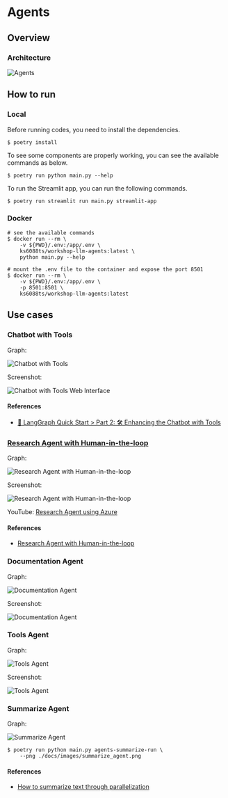 # Agents

## Overview

### Architecture

![Agents](./images/workshop-llm-agents.png)

## How to run

### Local

Before running codes, you need to install the dependencies.

```shell
$ poetry install
```

To see some components are properly working, you can see the available commands as below.

```shell
$ poetry run python main.py --help
```

To run the Streamlit app, you can run the following commands.

```shell
$ poetry run streamlit run main.py streamlit-app
```

### Docker

```shell
# see the available commands
$ docker run --rm \
    -v ${PWD}/.env:/app/.env \
    ks6088ts/workshop-llm-agents:latest \
    python main.py --help

# mount the .env file to the container and expose the port 8501
$ docker run --rm \
    -v ${PWD}/.env:/app/.env \
    -p 8501:8501 \
    ks6088ts/workshop-llm-agents:latest
```

## Use cases

### Chatbot with Tools

Graph:

![Chatbot with Tools](./images/chatbot_with_tools.png)

Screenshot:

![Chatbot with Tools Web Interface](./images/1_chatbot_with_tools.png)

#### References

- [🚀 LangGraph Quick Start > Part 2: 🛠️ Enhancing the Chatbot with Tools](https://langchain-ai.github.io/langgraph/tutorials/introduction/#part-2-enhancing-the-chatbot-with-tools)

### [Research Agent with Human-in-the-loop](https://github.com/mahm/softwaredesign-llm-application/tree/main/14)

Graph:

![Research Agent with Human-in-the-loop](./images/research_agent.png)

Screenshot:

![Research Agent with Human-in-the-loop](./images/2_research_agent_with_human_in_the_loop.png)

YouTube: [Research Agent using Azure](https://youtu.be/7Tp_TvTpuw8)

#### References

- [Research Agent with Human-in-the-loop](https://github.com/mahm/softwaredesign-llm-application/tree/main/14)

### Documentation Agent

Graph:

![Documentation Agent](./images/documentation_agent.png)

Screenshot:

![Documentation Agent](./images/3_documentation_agent.png)

### Tools Agent

Graph:

![Tools Agent](./images/tools_agent.png)

Screenshot:

![Tools Agent](./images/4_tools_agent.png)

### Summarize Agent

Graph:

![Summarize Agent](./images/summarize_agent.png)

```shell
$ poetry run python main.py agents-summarize-run \
    --png ./docs/images/summarize_agent.png
```

#### References

- [How to summarize text through parallelization](https://python.langchain.com/docs/how_to/summarize_map_reduce/)

